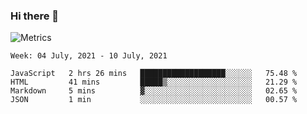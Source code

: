 ### Hi there 👋

![Metrics](https://github.com/radoapx/radoapx/blob/main/github-metrics.svg)

<!--START_SECTION:waka-->
```text
Week: 04 July, 2021 - 10 July, 2021

JavaScript   2 hrs 26 mins   ███████████████████░░░░░░   75.48 % 
HTML         41 mins         █████▒░░░░░░░░░░░░░░░░░░░   21.29 % 
Markdown     5 mins          ▓░░░░░░░░░░░░░░░░░░░░░░░░   02.65 % 
JSON         1 min           ░░░░░░░░░░░░░░░░░░░░░░░░░   00.57 % 
```
<!--END_SECTION:waka-->

<!--
**radoapx/radoapx** is a ✨ _special_ ✨ repository because its `README.md` (this file) appears on your GitHub profile.

Here are some ideas to get you started:

- 🔭 I’m currently working on ...
- 🌱 I’m currently learning ...
- 👯 I’m looking to collaborate on ...
- 🤔 I’m looking for help with ...
- 💬 Ask me about ...
- 📫 How to reach me: ...
- 😄 Pronouns: ...
- ⚡ Fun fact: ...
-->
